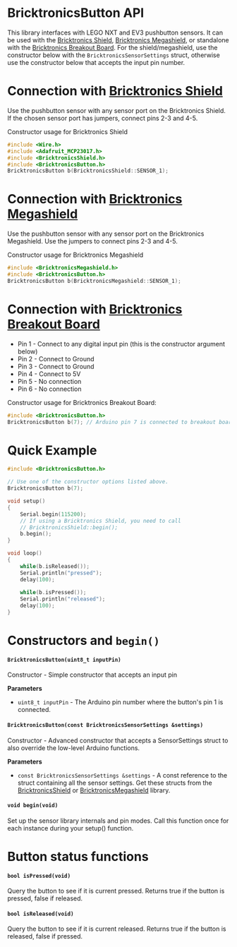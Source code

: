 # BricktronicsButton API

This library interfaces with LEGO NXT and EV3 pushbutton sensors. It can be used with the [Bricktronics Shield](https://store.wayneandlayne.com/products/bricktronics-shield-kit.html), [Bricktronics Megashield](https://store.wayneandlayne.com/products/bricktronics-megashield-kit.html), or standalone with the [Bricktronics Breakout Board](https://store.wayneandlayne.com/products/bricktronics-breakout-board.html). For the shield/megashield, use the constructor below with the `BricktronicsSensorSettings` struct, otherwise use the constructor below that accepts the input pin number.

# Connection with [Bricktronics Shield](https://store.wayneandlayne.com/products/bricktronics-shield-kit.html)

Use the pushbutton sensor with any sensor port on the Bricktronics Shield. If the chosen sensor port has jumpers, connect pins 2-3 and 4-5.

Constructor usage for Bricktronics Shield
```C++
#include <Wire.h>
#include <Adafruit_MCP23017.h>
#include <BricktronicsShield.h>
#include <BricktronicsButton.h>
BricktronicsButton b(BricktronicsShield::SENSOR_1);
```

# Connection with [Bricktronics Megashield](https://store.wayneandlayne.com/products/bricktronics-megashield-kit.html)

Use the pushbutton sensor with any sensor port on the Bricktronics Megashield. Use the jumpers to connect pins 2-3 and 4-5.

Constructor usage for Bricktronics Megashield
```C++
#include <BricktronicsMegashield.h>
#include <BricktronicsButton.h>
BricktronicsButton b(BricktronicsMegashield::SENSOR_1);
```

# Connection with [Bricktronics Breakout Board](https://store.wayneandlayne.com/products/bricktronics-breakout-board.html)

* Pin 1 - Connect to any digital input pin (this is the constructor argument below)
* Pin 2 - Connect to Ground
* Pin 3 - Connect to Ground
* Pin 4 - Connect to 5V
* Pin 5 - No connection
* Pin 6 - No connection

Constructor usage for Bricktronics Breakout Board:
```C++
#include <BricktronicsButton.h>
BricktronicsButton b(7); // Arduino pin 7 is connected to breakout board pin 1.
```

# Quick Example

```C++
#include <BricktronicsButton.h>

// Use one of the constructor options listed above.
BricktronicsButton b(7);

void setup()
{
    Serial.begin(115200);
    // If using a Bricktronics Shield, you need to call
    // BricktronicsShield::begin();
    b.begin();
}

void loop()
{
    while(b.isReleased());
    Serial.println("pressed");
    delay(100);
            
    while(b.isPressed());
    Serial.println("released");
    delay(100);
}
```

# Constructors and `begin()`

#### `BricktronicsButton(uint8_t inputPin)`

Constructor - Simple constructor that accepts an input pin

**Parameters**

* `uint8_t inputPin` - The Arduino pin number where the button's pin 1 is connected.


#### `BricktronicsButton(const BricktronicsSensorSettings &settings)`

Constructor - Advanced constructor that accepts a SensorSettings struct to also override the low-level Arduino functions.

**Parameters**

* `const BricktronicsSensorSettings &settings` - A const reference to the struct containing all the sensor settings. Get these structs from the [BricktronicsShield](https://github.com/wayneandlayne/BricktronicsShield) or [BricktronicsMegashield](https://github.com/wayneandlayne/BricktronicsMegashield) library.


#### `void begin(void)`

Set up the sensor library internals and pin modes. Call this function once for each instance during your setup() function.


# Button status functions

#### `bool isPressed(void)`

Query the button to see if it is current pressed. Returns true if the button is pressed, false if released.


#### `bool isReleased(void)`

Query the button to see if it is current released. Returns true if the button is released, false if pressed.
